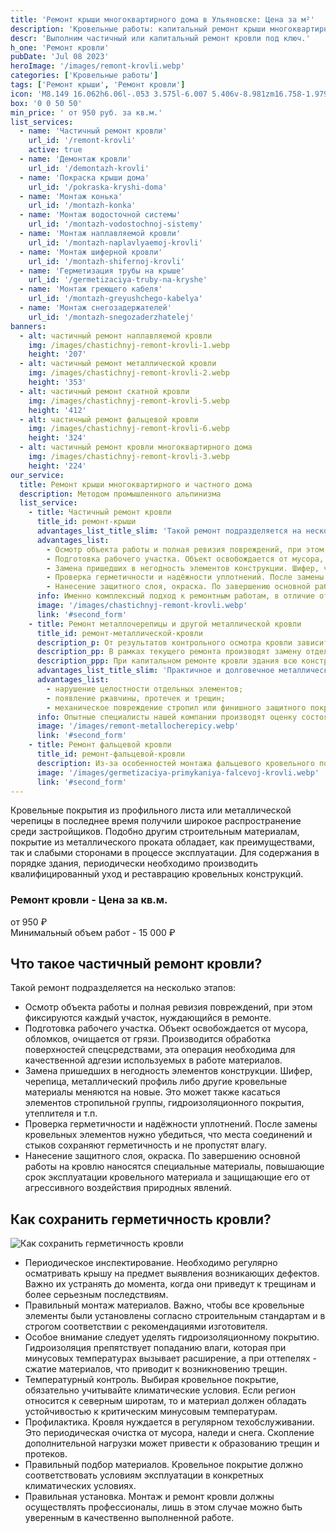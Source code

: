 ```yaml
---
title: 'Ремонт крыши многоквартирного дома в Ульяновске: Цена за м²'
description: 'Кровельные работы: капитальный ремонт крыши многоквартирного дома в Ульяновске методом промышленного альпинизма. Цена от 950 руб. за кв.м. Звоните!'
descr: 'Выполним частичный или капитальный ремонт кровли под ключ.'
h_one: 'Ремонт кровли'
pubDate: 'Jul 08 2023'
heroImage: '/images/remont-krovli.webp'
categories: ['Кровельные работы']
tags: ['Ремонт крыши', 'Ремонт кровли']
icon: 'M8.149 16.062h6.06l-.053 3.575l-6.007 5.406v-8.981zm16.758-1.979L1 35.169L3.52 38l21.485-18.954L46.486 38L49 35.169L25.097 14.083L25 14l-.093.083z'
box: '0 0 50 50'
min_price: ' от 950 руб. за кв.м.'
list_services:
  - name: 'Частичный ремонт кровли'
    url_id: '/remont-krovli'
    active: true
  - name: 'Демонтаж кровли'
    url_id: '/demontazh-krovli'
  - name: 'Покраска крыши дома'
    url_id: '/pokraska-kryshi-doma'
  - name: 'Монтаж конька'
    url_id: '/montazh-konka'
  - name: 'Монтаж водосточной системы'
    url_id: '/montazh-vodostochnoj-sistemy'
  - name: 'Монтаж наплавляемой кровли'
    url_id: '/montazh-naplavlyaemoj-krovli'
  - name: 'Монтаж шиферной кровли'
    url_id: '/montazh-shifernoj-krovli'
  - name: 'Герметизация трубы на крыше'
    url_id: '/germetizaciya-truby-na-kryshe'
  - name: 'Монтаж греющего кабеля'
    url_id: '/montazh-greyushchego-kabelya'
  - name: 'Монтаж снегозадержателей'
    url_id: '/montazh-snegozaderzhatelej'
banners:
  - alt: частичный ремонт наплавляемой кровли
    img: /images/chastichnyj-remont-krovli-1.webp
    height: '207'
  - alt: частичный ремонт металлической кровли
    img: /images/chastichnyj-remont-krovli-2.webp
    height: '353'
  - alt: частичный ремонт скатной кровли
    img: /images/chastichnyj-remont-krovli-5.webp
    height: '412'
  - alt: частичный ремонт фальцевой кровли
    img: /images/chastichnyj-remont-krovli-6.webp
    height: '324'
  - alt: частичный ремонт кровли многоквартирного дома
    img: /images/chastichnyj-remont-krovli-3.webp
    height: '224'
our_service:
  title: Ремонт крыши многоквартирного и частного дома
  description: Методом промышленного альпинизма
  list_service:
    - title: Частичный ремонт кровли
      title_id: ремонт-крыши
      advantages_list_title_slim: 'Такой ремонт подразделяется на несколько этапов:'
      advantages_list:
        - Осмотр объекта работы и полная ревизия повреждений, при этом фиксируются каждый участок, нуждающийся в ремонте.
        - Подготовка рабочего участка. Объект освобождается от мусора, обломков, очищается от грязи. Производится обработка поверхностей спецсредствами, эта операция необходима для качественной адгезии используемых в работе материалов.
        - Замена пришедших в негодность элементов конструкции. Шифер, черепица, металлический профиль либо другие кровельные материалы меняются на новые. Это может также касаться элементов стропильной группы, гидроизоляционного покрытия, утеплителя и т.п.
        - Проверка герметичности и надёжности уплотнений. После замены кровельных элементов нужно убедиться, что места соединений и стыков сохраняют герметичность и не пропустят влагу.
        - Нанесение защитного слоя, окраска. По завершению основной работы на кровлю наносятся специальные материалы, повышающие срок эксплуатации кровельного материала и защищающие его от агрессивного воздействия природных явлений.
      info: Именно комплексный подход к ремонтным работам, в отличие от демонтажа и полной замены крыши, может дать превосходный результат, сэкономить средства и время.
      image: '/images/chastichnyj-remont-krovli.webp'
      link: '#second_form'
    - title: Ремонт металлочерепицы и другой металлической кровли
      title_id: ремонт-металлической-кровли
      description_p: От результатов контрольного осмотра кровли зависит масштаб необходимых ремонтных работ, которые делятся на планово-текущие или капитальные.
      description_pp: В рамках текущего ремонта производят замену отдельных деформированных фрагментов, монтируют заплаты, герметизируют протечки в швах и обновляют покраску. Такие мероприятия позволяют устранить небольшие дефекты и продлить срок эксплуатации кровли, с помощью относительно небольших затрат.
      description_ppp: При капитальном ремонте кровли здания всю конструкцию необходимо возводить заново. При этом предварительно разбирают все вышедшие из строя части материала покрытия и стропильной системы.
      advantages_list_title_slim: 'Практичное и долговечное металлическое кровельное покрытие иногда приходит в негодность, а причинами могут стать плохие соединения листов между собой, погодные явления, механические воздействия или длительная эксплуатация. Кровельные конструкции следует регулярно осматривать с наружной и внутренней стороны, чтобы вовремя обнаружить распространенные неполадки, среди которых:'
      advantages_list:
        - нарушение целостности отдельных элементов;
        - появление ржавчины, протечек и трещин;
        - механическое повреждение стропил или финишного защитного покрытия.
      info: Опытные специалисты нашей компании производят оценку состояния кровли, предварительные расчеты цен на 1 м², а также необходимые ремонтные работы в Казани и области. Ремонт производится в соответствии с требованиями ГОСТа и СНиПа, с использованием современных технологий. Компания предоставляет гарантийный срок на качество используемых стройматериалов и монтажных работ.
      image: '/images/remont-metallocherepicy.webp'
      link: '#second_form'
    - title: Ремонт фальцевой кровли
      title_id: ремонт-фальцевой-кровли
      description: Из-за особенностей монтажа фальцевого кровельного покрытия, оно нуждается в периодическом восстановлении герметичности соединительных швов, а иногда в частичной или полной замене. Специалисты компании располагают значительным опытом и профессиональным набором инструментов, чтобы выполнить ремонтные работы любой сложности.
      image: '/images/germetizaciya-primykaniya-falcevoj-krovli.webp'
      link: '#second_form'
---
```


Кровельные покрытия из профильного листа или металлической черепицы в последнее время получили широкое распространение среди застройщиков. Подобно другим строительным материалам, покрытие из металлического проката обладает, как преимуществами, так и слабыми сторонами в процессе эксплуатации. Для содержания в порядке здания, периодически необходимо производить квалифицированный уход и реставрацию кровельных конструкций.

<div class="gradientBg mx-auto my-4 max-w-full rounded-xl p-14 text-center shadow-lg"><h3 class="flex justify-center px-4 pt-6 font-bold lg:text-xl"><div class="text-white">Ремонт кровли - Цена за кв.м.</div></h3><div class="flex flex-wrap justify-center gap-4 py-4"><div class="flex max-w-[350px] flex-col gap-2 rounded-xl bg-gray-200 bg-opacity-30 p-6 text-white shadow-md backdrop-blur-lg backdrop-filter"><div class="text-3xl font-semibold tracking-tight">от 950 ₽</div><div class="font-normal"></div></div></div><div class="flex justify-center pb-6">Минимальный объем работ - 15 000 ₽</div></div>

## Что такое частичный ремонт кровли?

Такой ремонт подразделяется на несколько этапов:

- Осмотр объекта работы и полная ревизия повреждений, при этом фиксируются каждый участок, нуждающийся в ремонте.
- Подготовка рабочего участка. Объект освобождается от мусора, обломков, очищается от грязи. Производится обработка поверхностей спецсредствами, эта операция необходима для качественной адгезии используемых в работе материалов.
- Замена пришедших в негодность элементов конструкции. Шифер, черепица, металлический профиль либо другие кровельные материалы меняются на новые. Это может также касаться элементов стропильной группы, гидроизоляционного покрытия, утеплителя и т.п.
- Проверка герметичности и надёжности уплотнений. После замены кровельных элементов нужно убедиться, что места соединений и стыков сохраняют герметичность и не пропустят влагу.
- Нанесение защитного слоя, окраска. По завершению основной работы на кровлю наносятся специальные материалы, повышающие срок эксплуатации кровельного материала и защищающие его от агрессивного воздействия природных явлений.

## Как сохранить герметичность кровли?

![Как сохранить герметичность кровли](/images/chastichnyj-remont-krovli-4.webp)

- Периодическое инспектирование. Необходимо регулярно осматривать крышу на предмет выявления возникающих дефектов. Важно их устранять до момента, когда они приведут к трещинам и более серьезным последствиям.
- Правильный монтаж материалов. Важно, чтобы все кровельные элементы были установлены согласно строительным стандартам и в строгом соответствии с рекомендациями изготовителя.
- Особое внимание следует уделять гидроизоляционному покрытию. Гидроизоляция препятствует попаданию влаги, которая при минусовых температурах вызывает расширение, а при оттепелях - сжатие материалов, что приводит к возникновению трещин.
- Температурный контроль. Выбирая кровельное покрытие, обязательно учитывайте климатические условия. Если регион относится к северным широтам, то и материал должен обладать устойчивостью к критическим минусовым температурам.
- Профилактика. Кровля нуждается в регулярном техобслуживании. Это периодическая очистка от мусора, наледи и снега. Скопление дополнительной нагрузки может привести к образованию трещин и протеков.
- Правильный подбор материалов. Кровельное покрытие должно соответствовать условиям эксплуатации в конкретных климатических условиях.
- Правильная установка. Монтаж и ремонт кровли должны осуществлять профессионалы, лишь в этом случае можно быть уверенным в качественно выполненной работе.
